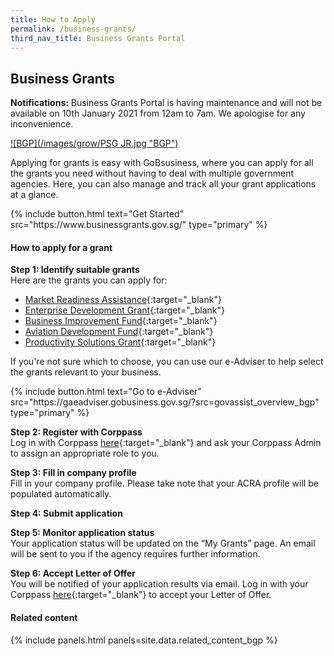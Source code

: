 ```yaml
---
title: How to Apply
permalink: /business-grants/
third_nav_title: Business Grants Portal
---
```


## Business Grants

**Notifications:** Business Grants Portal is having maintenance and will not be available on 10th January 2021 from 12am to 7am. We apologise for any inconvenience.

[![BGP](/images/grow/PSG JR.jpg "BGP")](https://www.wsg.gov.sg/productivity-solutions-grant-job-redesign.html)

Applying for grants is easy with GoBsusiness, where you can apply for all the grants you need without having to deal with multiple government agencies. Here, you can also manage and track all your grant applications at a glance.

<p>
{% include button.html text="Get Started" src="https://www.businessgrants.gov.sg/" type="primary" %}
</p>

#### How to apply for a grant

**Step 1: Identify suitable grants**
<br>Here are the grants you can apply for:
- [Market Readiness Assistance](https://www.enterprisesg.gov.sg/financial-assistance/grants/for-local-companies/market-readiness-assistance-grant){:target="_blank"}
- [Enterprise Development Grant](https://www.enterprisesg.gov.sg/financial-assistance/grants/for-local-companies/enterprise-development-grant/overview){:target="_blank"}
- [Business Improvement Fund](https://www.stb.gov.sg/content/stb/en/assistance-and-licensing/grants-overview/business-improvement-fund-bif.html){:target="_blank"}
- [Aviation Development Fund](https://www.caas.gov.sg/who-we-are/areas-of-responsibility/developing-the-industry/aviation-development-fund){:target="_blank"}
- [Productivity Solutions Grant](/productivity-solutions-grant/){:target="_blank"}

If you're not sure which to choose, you can use our e-Adviser to help select the grants relevant to your business.

<p>
{% include button.html text="Go to e-Adviser" src="https://gaeadviser.gobusiness.gov.sg/?src=govassist_overview_bgp" type="primary" %}
</p>

**Step 2: Register with Corppass**
<br>Log in with Corppass [here](https://www.businessgrants.gov.sg/){:target="_blank"} and ask your Corppass Admin to assign an appropriate role to you.

**Step 3: Fill in company profile**
<br>Fill in your company profile. Please take note that your ACRA profile will be populated automatically.

**Step 4: Submit application**

**Step 5: Monitor application status**
<br>Your application status will be updated on the “My Grants” page. An email will be sent to you if the agency requires further information.

**Step 6: Accept Letter of Offer**
<br>You will be notified of your application results via email. Log in with your Corppass [here](https://www.businessgrants.gov.sg/){:target="_blank"} to accept your Letter of Offer.

#### Related content

{% include panels.html panels=site.data.related_content_bgp %}
